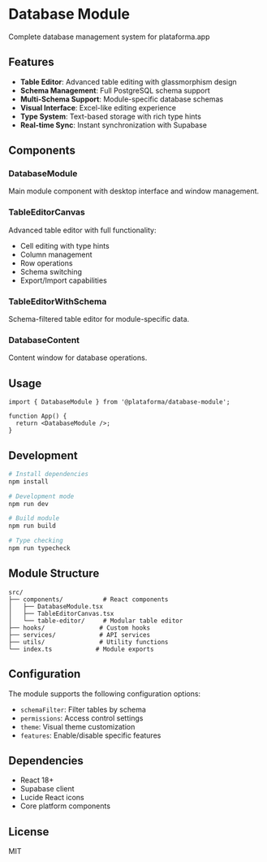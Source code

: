 # Database Module

Complete database management system for plataforma.app

## Features

- **Table Editor**: Advanced table editing with glassmorphism design
- **Schema Management**: Full PostgreSQL schema support
- **Multi-Schema Support**: Module-specific database schemas
- **Visual Interface**: Excel-like editing experience
- **Type System**: Text-based storage with rich type hints
- **Real-time Sync**: Instant synchronization with Supabase

## Components

### DatabaseModule
Main module component with desktop interface and window management.

### TableEditorCanvas
Advanced table editor with full functionality:
- Cell editing with type hints
- Column management
- Row operations
- Schema switching
- Export/Import capabilities

### TableEditorWithSchema
Schema-filtered table editor for module-specific data.

### DatabaseContent
Content window for database operations.

## Usage

```tsx
import { DatabaseModule } from '@plataforma/database-module';

function App() {
  return <DatabaseModule />;
}
```

## Development

```bash
# Install dependencies
npm install

# Development mode
npm run dev

# Build module
npm run build

# Type checking
npm run typecheck
```

## Module Structure

```
src/
├── components/           # React components
│   ├── DatabaseModule.tsx
│   ├── TableEditorCanvas.tsx
│   └── table-editor/     # Modular table editor
├── hooks/               # Custom hooks
├── services/            # API services
├── utils/               # Utility functions
└── index.ts            # Module exports
```

## Configuration

The module supports the following configuration options:

- `schemaFilter`: Filter tables by schema
- `permissions`: Access control settings
- `theme`: Visual theme customization
- `features`: Enable/disable specific features

## Dependencies

- React 18+
- Supabase client
- Lucide React icons
- Core platform components

## License

MIT